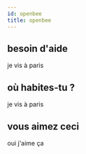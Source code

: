 ```yaml
---
id: openbee
title: openbee
---
```


## besoin d'aide

je vis à paris

## où habites-tu ?

je vis à paris

## vous aimez ceci

oui j'aime ça